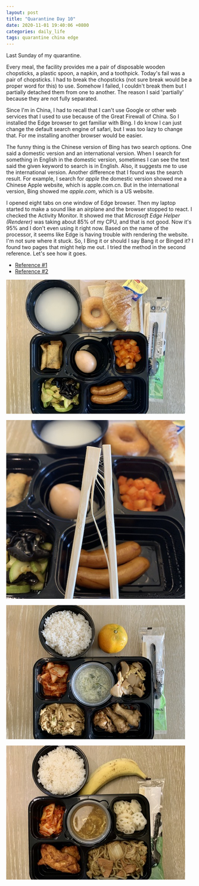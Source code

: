 ```yaml
---
layout: post
title: "Quarantine Day 10"
date: 2020-11-01 19:40:06 +0800
categories: daily_life
tags: quarantine china edge
---
```

Last Sunday of my quarantine.

Every meal, the facility provides me a pair of disposable wooden chopsticks, a plastic spoon, a napkin, and a toothpick. Today's fail was a pair of chopsticks. I had to break the chopsticks (not sure break would be a proper word for this) to use. Somehow I failed, I couldn't break them but I partially detached them from one to another. The reason I said 'partially' because they are not fully separated.

Since I'm in China, I had to recall that I can't use Google or other web services that I used to use because of the Great Firewall of China. So I installed the Edge browser to get familiar with Bing. I do know I can just change the default search engine of safari, but I was too lazy to change that. For me installing another browser would be easier.

The funny thing is the Chinese version of Bing has two search options. One said a domestic version and an international version. When I search for something in English in the domestic version, sometimes I can see the text said the given keyword to search is in English. Also, it suggests me to use the international version. Another difference that I found was the search result. For example, I search for *apple* the domestic version showed me a Chinese Apple website, which is apple.com.cn. But in the international version, Bing showed me *apple.com*, which is a US website.

I opened eight tabs on one window of Edge browser. Then my laptop started to make a sound like an airplane and the browser stopped to react. I checked the Activity Monitor. It showed me that *Microsoft Edge Helper (Renderer)* was taking about 85% of my CPU, and that is not good. Now it's 95% and I don't even using it right now. Based on the name of the processor, it seems like Edge is having trouble with rendering the website. I'm not sure where it stuck. So, I Bing it or should I say Bang it or Binged it? I found two pages that might help me out. I tried the method in the second reference. Let's see how it goes.

- [Reference #1](https://answers.microsoft.com/en-us/edge/forum/edge_other-edge_win10/high-cpu-usage-when-using-microsoft-edge/e832d337-d101-4272-9e79-a2bfed872d79)
- [Reference #2](https://answers.microsoft.com/en-us/windows/forum/windows_10-other_settings/microsoft-edge-high-usage/49cf5d2e-a7f6-4a94-a8ea-963b6d2e228f)

![Breakfast in quarantine facility](/pics/2020-11-01-1.jpg)

![Failed chopsticks](/pics/2020-11-01-2.jpg)

![Lunch in quarantine facility](/pics/2020-11-01-3.jpg)

![Dinner in quarantine facility](/pics/2020-11-01-4.jpg)
